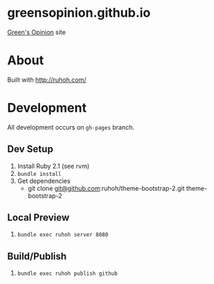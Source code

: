 # greensopinion.github.io

[Green's Opinion](https://greensopinion.github.io) site

# About

Built with <http://ruhoh.com/>

# Development

All development occurs on `gh-pages` branch.

## Dev Setup

1. Install Ruby 2.1 (see rvm)
2. `bundle install`
3. Get dependencies
   * git clone git@github.com:ruhoh/theme-bootstrap-2.git theme-bootstrap-2

## Local Preview

1. `bundle exec ruhoh server 8080`

## Build/Publish

1. `bundle exec ruhoh publish github`
